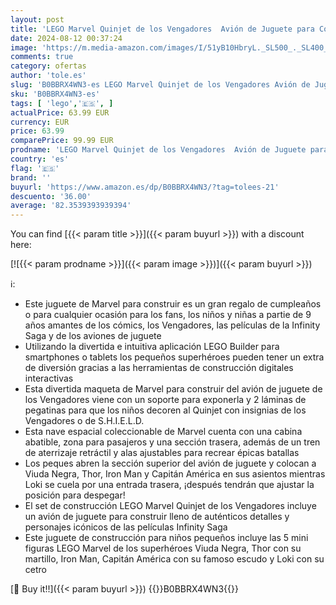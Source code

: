 ```yaml
---
layout: post
title: 'LEGO Marvel Quinjet de los Vengadores  Avión de Juguete para Construir  Mini Figuras de Viuda Negra  Thor  Capitán América  Iron Man y Loki  Infinity Saga 76248'
date: 2024-08-12 00:37:24
image: 'https://m.media-amazon.com/images/I/51yB10HbryL._SL500_._SL400_.jpg'
comments: true
category: ofertas
author: 'tole.es'
slug: 'B0BBRX4WN3-es LEGO Marvel Quinjet de los Vengadores Avión de Juguete...'
sku: 'B0BBRX4WN3-es'
tags: [ 'lego','🇪🇸', ]
actualPrice: 63.99 EUR
currency: EUR
price: 63.99
comparePrice: 99.99 EUR
prodname: 'LEGO Marvel Quinjet de los Vengadores  Avión de Juguete para Construir  Mini Figuras de Viuda Negra  Thor  Capitán América  Iron Man y Loki  Infinity Saga 76248'
country: 'es'
flag: '🇪🇸'
brand: ''
buyurl: 'https://www.amazon.es/dp/B0BBRX4WN3/?tag=tolees-21'
descuento: '36.00'
average: '82.3539393939394'
---
```


You can find [{{< param title >}}]({{< param buyurl >}}) with a discount here:

[![{{< param prodname >}}]({{< param image >}})]({{< param buyurl >}})

ℹ️:

- Este juguete de Marvel para construir es un gran regalo de cumpleaños o para cualquier ocasión para los fans, los niños y niñas a partie de 9 años amantes de los cómics, los Vengadores, las películas de la Infinity Saga y de los aviones de juguete
- Utilizando la divertida e intuitiva aplicación LEGO Builder para smartphones o tablets los pequeños superhéroes pueden tener un extra de diversión gracias a las herramientas de construcción digitales interactivas
- Esta divertida maqueta de Marvel para construir del avión de juguete de los Vengadores viene con un soporte para exponerla y 2 láminas de pegatinas para que los niños decoren al Quinjet con insignias de los Vengadores o de S.H.I.E.L.D.
- Esta nave espacial coleccionable de Marvel cuenta con una cabina abatible, zona para pasajeros y una sección trasera, además de un tren de aterrizaje retráctil y alas ajustables para recrear épicas batallas
- Los peques abren la sección superior del avión de juguete y colocan a Viuda Negra, Thor, Iron Man y Capitán América en sus asientos mientras Loki se cuela por una entrada trasera, ¡después tendrán que ajustar la posición para despegar!
- El set de construcción LEGO Marvel Quinjet de los Vengadores incluye un avión de juguete para construir lleno de auténticos detalles y personajes icónicos de las películas Infinity Saga
- Este juguete de construcción para niños pequeños incluye las 5 mini figuras LEGO Marvel de los superhéroes Viuda Negra, Thor con su martillo, Iron Man, Capitán América con su famoso escudo y Loki con su cetro

[🛒 Buy it!!]({{< param buyurl >}})
{{<world>}}B0BBRX4WN3{{</world>}}
